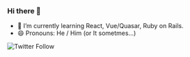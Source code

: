 ### Hi there 👋

- 🌱 I’m currently learning React, Vue/Quasar, Ruby on Rails.
- 😄 Pronouns: He / Him (or It sometmes...)


![Twitter Follow](https://img.shields.io/twitter/follow/marlonvsantos?label=Siga-me&logoColor=yellow)

<!--
**marlonveiga-santos/marlonveiga-santos** is a ✨ _special_ ✨ repository because its `README.md` (this file) appears on your GitHub profile.

Here are some ideas to get you started:

- 🔭 I’m currently working on ...
- 🌱 I’m currently learning ...
- 👯 I’m looking to collaborate on ...
- 🤔 I’m looking for help with ...
- 💬 Ask me about ...
- 📫 How to reach me: ...
- 😄 Pronouns: ...
- ⚡ Fun fact: ...
-->
